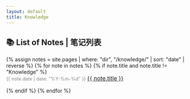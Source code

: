 ```yaml
---
layout: default
title: Knowledge
---
```


## 📚 List of Notes | 笔记列表

<ul style="list-style-type: none; padding-left: 0;">
  {% assign notes = site.pages | where: "dir", "/knowledge/" | sort: "date" | reverse %}
  {% for note in notes %}
    {% if note.title and note.title != "Knowledge" %}
      <li style="margin-bottom: 15px;">
        <span style="color: #888; font-size: 0.9em; min-width: 110px; display: inline-block;">
          {{ note.date | date: "%Y-%m-%d" }}
        </span>
        <a href="{{ note.url | relative_url }}" style="font-size: 1.1em;">
          {{ note.title }}
        </a>
      </li>
    {% endif %}
  {% endfor %}
</ul>

